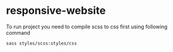 # responsive-website

To run project you need to compile scss to css first using following command

```sass styles/scss:styles/css```